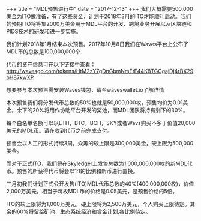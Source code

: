 +++
title = "MDL预售进行中"
date = "2017-12-13"
+++
我们大概需要500,000美金为ITO做准备，有了这些资金，计划于2018年3月的ITO才能顺利启动。我们的预期ITO将筹集2000万美金用于MDL平台的开发、跨境业务开展以及区块链和PIDS技术的研发和进一步实施。

我们计划2018年1月结束本次预售。2017年10月8日我们在Waves平台上公布了MDL币的总数是100,000,000个.

代币的资产信息可在以下链接中查看：
http://wavesgo.com/tokens/HtM2zY7gDnGbmNmEtF44K8TGCgajDj4rBX29bH87kwXP

想要参与本次预售需安装Waves钱包，请至waveswallet.io了解详情

本次预售我们将分发代币总数的50%也就是50,000,000枚，预售均价为0.01美金。余下的20%将用作协助平台开发的奖池，而MDL团队将持有剩下的30%。 

每个白名单名额可以以ETH，BTC，BCH，SKY或者Wavs购买不多于价值20,000美元的MDL币。请在收到代币之前完成支付。

预售会以人工的形式持续3周，众筹的软上限是300,000美金，硬上限为500,000美金。

而对于正式ITO，我们将在Skyledger上发售总数为1,000,000,000枚的新MDL代币。预售的所获得代币将会以1:1的比例和新币进行置换。

三月初我们计划正式公开发售(ITO)MDL代币总数的40%(400,000,000枚)，价值2,000万美元。相当于每枚MDL币的价格是0.05美元，是预售价格的5倍。

ITO的软上限将为1,000万美元，硬上限将为2,500万美元，个人购买上限待定。其余的60%将留给矿池，生态系统经济和赏金计划,各比例待定。


